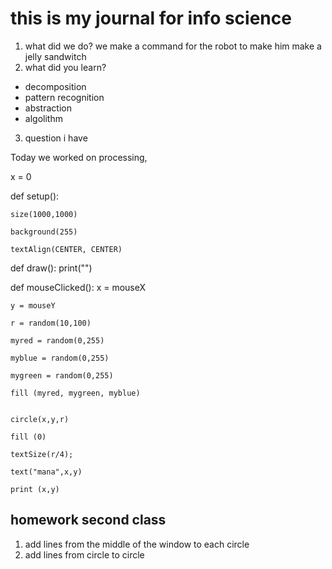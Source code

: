 # this is my journal for info science

1. what did we do?
we make a command for the robot to make him make a jelly sandwitch 
2. what did you learn?
- decomposition 
- pattern recognition
- abstraction
- algolithm
3. question i have

Today we worked on processing,

x = 0

def setup():

    size(1000,1000)
    
    background(255)
    
    textAlign(CENTER, CENTER)

def draw():
    print("")
    
def mouseClicked():
    x = mouseX
    
    y = mouseY
    
    r = random(10,100)
    
    myred = random(0,255)
    
    myblue = random(0,255)
    
    mygreen = random(0,255)
    
    fill (myred, mygreen, myblue)
    
    
    circle(x,y,r)
    
    fill (0)
    
    textSize(r/4);
    
    text("mana",x,y)
    
    print (x,y)
    
    
  ## homework second class
  1. add lines from the middle of the window to each circle
  2. add lines from circle to circle
